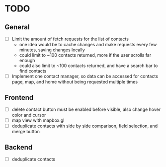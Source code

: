 # TODO

## General
- [ ] Limit the amount of fetch requests for the list of contacts
    - one idea would be to cache changes and make requests every few minutes, saving changes locally
    - could limit to ~100 contacts returned, more if the user scrolls far enough
    - could also limit to ~100 contacts returned, and have a search bar to find contacts
- [ ] Implement one contact manager, so data can be accessed for contacts page, map, and home without being requested multiple times

## Frontend
- [ ] delete contact button must be enabled before visible, also change hover color and cursor
- [ ] map view with mapbox.gl
- [ ] deduplicate contacts with side by side comparison, field selection, and merge button

## Backend
- [ ] deduplicate contacts